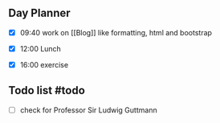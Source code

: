 ## Day Planner
- [x] 09:40 work on [[Blog]] like formatting, html and bootstrap
- [x] 12:00 Lunch
- [x] 16:00 exercise



## Todo list #todo
- [ ] check for Professor Sir Ludwig Guttmann